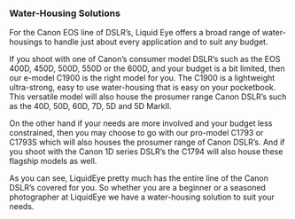 ### Water-Housing Solutions

For the Canon EOS line of DSLR’s, Liquid Eye offers a broad range of water-housings to handle just about every application and to suit any budget.

If you shoot with one of Canon’s consumer model DSLR’s such as the EOS 400D, 450D, 500D, 550D or the 600D, and your budget is a bit limited, then our e-model C1900 is the right model for you. The C1900 is a lightweight ultra-strong, easy to use water-housing that is easy on your pocketbook. This versatile model will also house the prosumer range Canon DSLR’s such as the 40D, 50D, 60D, 7D, 5D and 5D MarkII.

On the other hand if your needs are more involved and your budget less constrained, then you may choose to go with our pro-model C1793 or C1793S which will also houses the prosumer range of Canon DSLR’s. And if you shoot with the Canon 1D series DSLR’s the C1794 will also house these flagship models as well.

As you can see, LiquidEye pretty much has the entire line of the Canon DSLR’s covered for you. So whether you are a beginner or a seasoned photographer at LiquidEye we have a water-housing solution to suit your needs.
